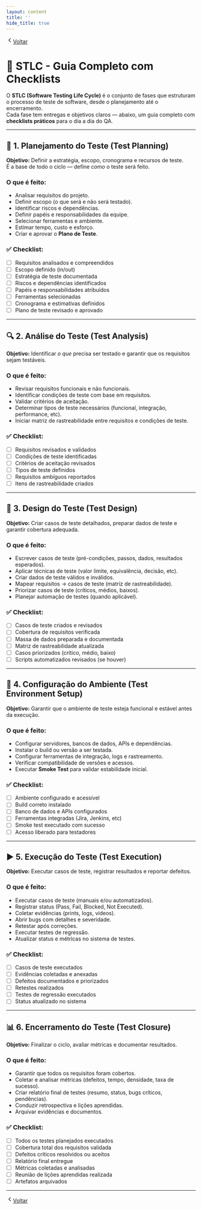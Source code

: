 ```yaml
---
layout: content
title: ''
hide_title: true
---
```


[  <svg width="18" height="18" viewBox="0 0 24 24" fill="none" aria-hidden="true" focusable="false" xmlns="http://www.w3.org/2000/svg">
    <path d="M15 18l-6-6 6-6" stroke="currentColor" stroke-width="2" stroke-linecap="round" stroke-linejoin="round"/>
  </svg>Voltar](../../readme.md)  

# 🧪 STLC - Guia Completo com Checklists

O **STLC (Software Testing Life Cycle)** é o conjunto de fases que estruturam o processo de teste de software, desde o planejamento até o encerramento.  
Cada fase tem entregas e objetivos claros — abaixo, um guia completo com **checklists práticos** para o dia a dia do QA.

---

## 🧭 1. Planejamento do Teste (Test Planning)

**Objetivo:** Definir a estratégia, escopo, cronograma e recursos de teste.  
É a base de todo o ciclo — define *como* o teste será feito.

### O que é feito:
- Analisar requisitos do projeto.
- Definir escopo (o que será e não será testado).
- Identificar riscos e dependências.
- Definir papéis e responsabilidades da equipe.
- Selecionar ferramentas e ambiente.
- Estimar tempo, custo e esforço.
- Criar e aprovar o **Plano de Teste**.

### ✅ Checklist:
- [ ] Requisitos analisados e compreendidos  
- [ ] Escopo definido (in/out)  
- [ ] Estratégia de teste documentada  
- [ ] Riscos e dependências identificados  
- [ ] Papéis e responsabilidades atribuídos  
- [ ] Ferramentas selecionadas  
- [ ] Cronograma e estimativas definidos  
- [ ] Plano de teste revisado e aprovado  

---

## 🔍 2. Análise do Teste (Test Analysis)

**Objetivo:** Identificar *o que* precisa ser testado e garantir que os requisitos sejam testáveis.

### O que é feito:
- Revisar requisitos funcionais e não funcionais.
- Identificar condições de teste com base em requisitos.
- Validar critérios de aceitação.
- Determinar tipos de teste necessários (funcional, integração, performance, etc).
- Iniciar matriz de rastreabilidade entre requisitos e condições de teste.

### ✅ Checklist:
- [ ] Requisitos revisados e validados  
- [ ] Condições de teste identificadas  
- [ ] Critérios de aceitação revisados  
- [ ] Tipos de teste definidos  
- [ ] Requisitos ambíguos reportados  
- [ ] Itens de rastreabilidade criados  

---

## 🧩 3. Design do Teste (Test Design)

**Objetivo:** Criar casos de teste detalhados, preparar dados de teste e garantir cobertura adequada.

### O que é feito:
- Escrever casos de teste (pré-condições, passos, dados, resultados esperados).  
- Aplicar técnicas de teste (valor limite, equivalência, decisão, etc).  
- Criar dados de teste válidos e inválidos.  
- Mapear requisitos → casos de teste (matriz de rastreabilidade).  
- Priorizar casos de teste (críticos, médios, baixos).  
- Planejar automação de testes (quando aplicável).

### ✅ Checklist:
- [ ] Casos de teste criados e revisados  
- [ ] Cobertura de requisitos verificada  
- [ ] Massa de dados preparada e documentada  
- [ ] Matriz de rastreabilidade atualizada  
- [ ] Casos priorizados (crítico, médio, baixo)  
- [ ] Scripts automatizados revisados (se houver)  

---

## 🧱 4. Configuração do Ambiente (Test Environment Setup)

**Objetivo:** Garantir que o ambiente de teste esteja funcional e estável antes da execução.

### O que é feito:
- Configurar servidores, bancos de dados, APIs e dependências.  
- Instalar o build ou versão a ser testada.  
- Configurar ferramentas de integração, logs e rastreamento.  
- Verificar compatibilidade de versões e acessos.  
- Executar **Smoke Test** para validar estabilidade inicial.

### ✅ Checklist:
- [ ] Ambiente configurado e acessível  
- [ ] Build correto instalado  
- [ ] Banco de dados e APIs configurados  
- [ ] Ferramentas integradas (Jira, Jenkins, etc)  
- [ ] Smoke test executado com sucesso  
- [ ] Acesso liberado para testadores  

---

## ▶️ 5. Execução do Teste (Test Execution)

**Objetivo:** Executar casos de teste, registrar resultados e reportar defeitos.

### O que é feito:
- Executar casos de teste (manuais e/ou automatizados).  
- Registrar status (Pass, Fail, Blocked, Not Executed).  
- Coletar evidências (prints, logs, vídeos).  
- Abrir bugs com detalhes e severidade.  
- Retestar após correções.  
- Executar testes de regressão.  
- Atualizar status e métricas no sistema de testes.

### ✅ Checklist:
- [ ] Casos de teste executados  
- [ ] Evidências coletadas e anexadas  
- [ ] Defeitos documentados e priorizados  
- [ ] Retestes realizados  
- [ ] Testes de regressão executados  
- [ ] Status atualizado no sistema  

---

## 📊 6. Encerramento do Teste (Test Closure)

**Objetivo:** Finalizar o ciclo, avaliar métricas e documentar resultados.

### O que é feito:
- Garantir que todos os requisitos foram cobertos.  
- Coletar e analisar métricas (defeitos, tempo, densidade, taxa de sucesso).  
- Criar relatório final de testes (resumo, status, bugs críticos, pendências).  
- Conduzir retrospectiva e lições aprendidas.  
- Arquivar evidências e documentos.  

### ✅ Checklist:
- [ ] Todos os testes planejados executados  
- [ ] Cobertura total dos requisitos validada  
- [ ] Defeitos críticos resolvidos ou aceitos  
- [ ] Relatório final entregue  
- [ ] Métricas coletadas e analisadas  
- [ ] Reunião de lições aprendidas realizada  
- [ ] Artefatos arquivados  

---

[  <svg width="18" height="18" viewBox="0 0 24 24" fill="none" aria-hidden="true" focusable="false" xmlns="http://www.w3.org/2000/svg">
    <path d="M15 18l-6-6 6-6" stroke="currentColor" stroke-width="2" stroke-linecap="round" stroke-linejoin="round"/>
  </svg>Voltar](../../readme.md)  